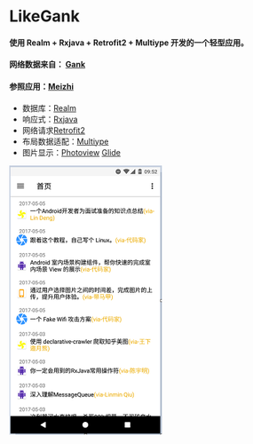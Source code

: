 # LikeGank
#### 使用 Realm + Rxjava + Retrofit2 + Multiype 开发的一个轻型应用。 
#### 网络数据来自： [Gank]( http://gank.io/ "Gank")
#### 参照应用：[Meizhi](https://github.com/drakeet/Meizhi "Meizhi")

- 数据库：[Realm](https://github.com/realm/realm-java "Realm") 
- 响应式：[Rxjava](https://github.com/ReactiveX/RxJava "Rxjava")
- 网络请求[Retrofit2](https://github.com/square/retrofit "Retrofit2") 
- 布局数据适配：[Multiype](https://github.com/drakeet/MultiType "Multiype") 
- 图片显示：[Photoview](https://github.com/chrisbanes/PhotoView "Photoview") [Glide](https://github.com/bumptech/glide "Glide")

[![](https://github.com/Shuanghua/LikeGank/blob/master/art/1.png)](https://github.com/Shuanghua/LikeGank/blob/master/art/1.png)
